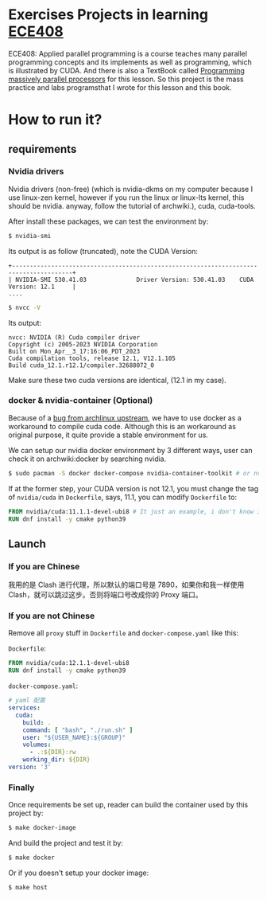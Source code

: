 # Exercises Projects in learning [ECE408](https://wiki.illinois.edu/wiki/display/ECE408/Class+Schedule)
ECE408: Applied parallel programming is a course teaches many parallel programming concepts and its implements as well as programming, which is illustrated by CUDA. And there is also a TextBook called [Programming massively parallel processors](https://www.elsevier.com/books/programming-massively-parallel-processors/hwu/978-0-323-91231-0) for this lesson. So this project is the mass practice and labs programsthat I wrote for this lesson and this book.

# How to run it?
## requirements
### Nvidia drivers
Nvidia drivers (non-free) (which is nvidia-dkms on my computer because I use linux-zen kernel, however if you run the linux or linux-lts kernel, this should be nvidia. anyway, follow the tutorial of archwiki.), cuda, cuda-tools.

After install these packages, we can test the environment by:

``` sh
$ nvidia-smi
```

Its output is as follow (truncated), note the CUDA Version:
``` text
+---------------------------------------------------------------------------------------+
| NVIDIA-SMI 530.41.03              Driver Version: 530.41.03    CUDA Version: 12.1     |
....
```

``` sh
$ nvcc -V
```

Its output:
``` text
nvcc: NVIDIA (R) Cuda compiler driver
Copyright (c) 2005-2023 NVIDIA Corporation
Built on Mon_Apr__3_17:16:06_PDT_2023
Cuda compilation tools, release 12.1, V12.1.105
Build cuda_12.1.r12.1/compiler.32688072_0
```

Make sure these two cuda versions are identical, (12.1 in my case).

### docker & nvidia-container (Optional)
Because of a [bug from archlinux upstream](https://bugs.archlinux.org/task/78362), we have to use docker as a workaround to compile cuda code. Although this is an workaround as original purpose, it quite provide a stable environment for us.

We can setup our nvidia docker environment by 3 different ways, user can check it on archwiki:docker by searching nvidia.

``` sh
$ sudo pacman -S docker docker-compose nvidia-container-toolkit # or nvidia-container-runtime, its respect to your choice. 
```

If at the former step, your CUDA version is not 12.1, you must change the tag of `nvidia/cuda` in `Dockerfile`, says, 11.1, you can modify `Dockerfile` to:

``` dockerfile
FROM nvidia/cuda:11.1.1-devel-ubi8 # It just an example, i don't know if nvidia/cuda have this tag or not, please check it on dockerhub.
RUN dnf install -y cmake python39
```

## Launch
### If you are Chinese
我用的是 Clash 进行代理，所以默认的端口号是 7890，如果你和我一样使用 Clash，就可以跳过这步。否则将端口号改成你的 Proxy 端口。
### If you are not Chinese
Remove all `proxy` stuff in `Dockerfile` and `docker-compose.yaml` like this:

`Dockerfile`:
``` dockerfile
FROM nvidia/cuda:12.1.1-devel-ubi8
RUN dnf install -y cmake python39
```

`docker-compose.yaml`:
``` yaml
# yaml 配置
services:
  cuda:
    build: .
    command: [ "bash", "./run.sh" ]
    user: "${USER_NAME}:${GROUP}"
    volumes:
      - .:${DIR}:rw
    working_dir: ${DIR}
version: '3'
```

### Finally
Once requirements be set up, reader can build the container used by this project by:

``` sh
$ make docker-image
```

And build the project and test it by:

``` sh
$ make docker
```

Or if you doesn't setup your docker image:

``` sh
$ make host
```
